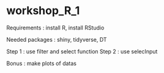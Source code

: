 # workshop_R_1

Requirements : install R, install RStudio

Needed packages : shiny, tidyverse, DT

Step 1 : use filter and select function
Step 2 : use selecInput

Bonus : make plots of datas

